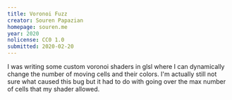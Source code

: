 ```yaml
---
title: Voronoi Fuzz
creator: Souren Papazian
homepage: souren.me
year: 2020
nolicense: CC0 1.0
submitted: 2020-02-20
---
```


I was writing some custom voronoi shaders in glsl where I can dynamically change the number of moving cells and their colors. I'm actually still not sure what caused this bug but it had to do with going over the max number of cells that my shader allowed.
